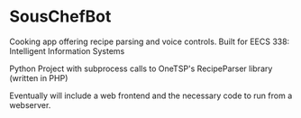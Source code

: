 # SousChefBot
Cooking app offering recipe parsing and voice controls. Built for EECS 338: Intelligent Information Systems

Python Project with subprocess calls to OneTSP's RecipeParser library (written in PHP)

Eventually will include a web frontend and the necessary code to run from a webserver.
